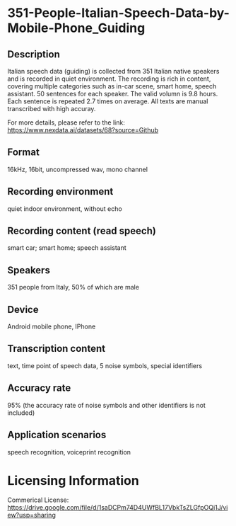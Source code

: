 # 351-People-Italian-Speech-Data-by-Mobile-Phone_Guiding


## Description
Italian speech data (guiding) is collected from 351 Italian native speakers and is recorded in quiet environment. The recording is rich in content, covering multiple categories such as in-car scene, smart home, speech assistant. 50 sentences for each speaker. The valid volumn is 9.8 hours. Each sentence is repeated 2.7 times on average. All texts are manual transcribed with high accuray.

For more details, please refer to the link: https://www.nexdata.ai/datasets/68?source=Github


## Format
16kHz, 16bit, uncompressed wav, mono channel

## Recording environment
quiet indoor environment, without echo

## Recording content (read speech)
smart car; smart home; speech assistant

## Speakers
351 people from Italy, 50% of which are male

## Device
Android mobile phone, IPhone

## Transcription content
text, time point of speech data, 5 noise symbols, special identifiers

## Accuracy rate
95% (the accuracy rate of noise symbols and other identifiers is not included)

## Application scenarios
speech recognition, voiceprint recognition

# Licensing Information
Commerical License: https://drive.google.com/file/d/1saDCPm74D4UWfBL17VbkTsZLGfpOQj1J/view?usp=sharing
